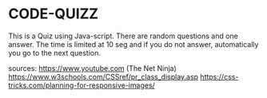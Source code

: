# CODE-QUIZZ

This is a Quiz using Java-script.
There are random questions and one answer.
The time is limited at 10 seg and if you do not answer, 
automatically you go to the next question.



sources:
https://www.youtube.com (The Net Ninja)
https://www.w3schools.com/CSSref/pr_class_display.asp
https://css-tricks.com/planning-for-responsive-images/
